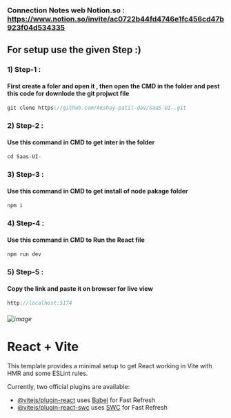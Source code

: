 
### Connection Notes web Notion.so : https://www.notion.so/invite/ac0722b44fd4746e1fc456cd47b923f04d534335



## For setup use the given Step :)
### 1)  Step-1 : 
#### First create a foler and open it , then open the CMD in the folder and pest this code for downlode the git projwct file 
```javascript
git clone https://github.com/Akshay-patil-dav/SaaS-UI-.git
```
### 2)  Step-2 : 
#### Use this command in CMD to get inter in the folder 
```javascript
cd Saas-UI-
```

 ### 3)  Step-3 : 
#### Use this command in CMD to get install of node pakage folder 
```javascript
npm i
```

 ### 4)  Step-4 : 
#### Use this command in CMD to Run the React file  
```javascript
npm run dev
```

 ### 5)  Step-5 : 
#### Copy the link and paste it on browser for live view
```javascript
http://localhost:5174
```
###### ![image](https://github.com/user-attachments/assets/465682a5-6954-4589-bc4d-cffcedae6bcd)


# React + Vite

This template provides a minimal setup to get React working in Vite with HMR and some ESLint rules.

Currently, two official plugins are available:

- [@vitejs/plugin-react](https://github.com/vitejs/vite-plugin-react/blob/main/packages/plugin-react/README.md) uses [Babel](https://babeljs.io/) for Fast Refresh
- [@vitejs/plugin-react-swc](https://github.com/vitejs/vite-plugin-react-swc) uses [SWC](https://swc.rs/) for Fast Refresh

##
